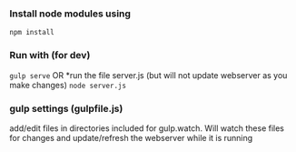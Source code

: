 ### Install node modules using
`npm install`

### Run with (for dev)
`gulp serve`
OR
*run the file server.js (but will not update webserver as you make changes)
`node server.js`

### gulp settings (gulpfile.js)
add/edit files in directories included for gulp.watch. Will watch these files for changes and update/refresh the webserver while it is running
